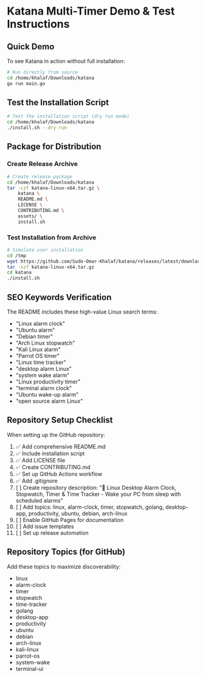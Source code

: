 # Katana Multi-Timer Demo & Test Instructions

## Quick Demo

To see Katana in action without full installation:

```bash
# Run directly from source
cd /home/khalaf/Downloads/katana
go run main.go
```

## Test the Installation Script

```bash
# Test the installation script (dry run mode)
cd /home/khalaf/Downloads/katana
./install.sh --dry-run
```

## Package for Distribution

### Create Release Archive
```bash
# Create release package
cd /home/khalaf/Downloads/katana
tar -czf katana-linux-x64.tar.gz \
    katana \
    README.md \
    LICENSE \
    CONTRIBUTING.md \
    assets/ \
    install.sh
```

### Test Installation from Archive
```bash
# Simulate user installation
cd /tmp
wget https://github.com/Sudo-Omar-Khalaf/katana/releases/latest/download/katana-linux-x64.tar.gz
tar -xzf katana-linux-x64.tar.gz
cd katana
./install.sh
```

## SEO Keywords Verification

The README includes these high-value Linux search terms:
- "Linux alarm clock"
- "Ubuntu alarm"
- "Debian timer"
- "Arch Linux stopwatch"
- "Kali Linux alarm"
- "Parrot OS timer"
- "Linux time tracker"
- "desktop alarm Linux"
- "system wake alarm"
- "Linux productivity timer"
- "terminal alarm clock"
- "Ubuntu wake-up alarm"
- "open source alarm Linux"

## Repository Setup Checklist

When setting up the GitHub repository:

1. ✅ Add comprehensive README.md
2. ✅ Include installation script
3. ✅ Add LICENSE file
4. ✅ Create CONTRIBUTING.md
5. ✅ Set up GitHub Actions workflow
6. ✅ Add .gitignore
7. [ ] Create repository description: "🔔 Linux Desktop Alarm Clock, Stopwatch, Timer & Time Tracker - Wake your PC from sleep with scheduled alarms"
8. [ ] Add topics: linux, alarm-clock, timer, stopwatch, golang, desktop-app, productivity, ubuntu, debian, arch-linux
9. [ ] Enable GitHub Pages for documentation
10. [ ] Add issue templates
11. [ ] Set up release automation

## Repository Topics (for GitHub)

Add these topics to maximize discoverability:
- linux
- alarm-clock
- timer
- stopwatch
- time-tracker
- golang
- desktop-app
- productivity
- ubuntu
- debian
- arch-linux
- kali-linux
- parrot-os
- system-wake
- terminal-ui
